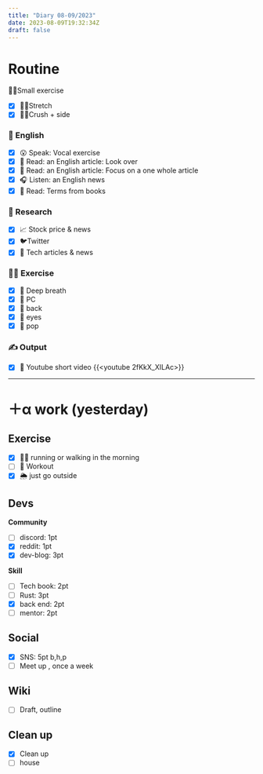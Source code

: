 ```yaml
---
title: "Diary 08-09/2023"  
date: 2023-08-09T19:32:34Z
draft: false
---
```

# Routine

🧘‍♀️Small exercise

- [x]  🤸‍♂️Stretch
- [x]  🧎‍♀️Crush + side

### 🏴󠁧󠁢󠁥󠁮󠁧󠁿 English

- [x]  😮 Speak: Vocal exercise
- [x]  📖 Read: an English article: Look over
- [x]  📖 Read: an English article: Focus on a one whole article
- [x]  🎧 Listen:  an English news
- [x]  📖 Read: Terms from books

### 👀 Research

- [x]  📈 Stock price & news
- [x]  🐦Twitter
- [x]  👾 Tech articles & news

### 🧘‍♀️ Exercise

- [x]  🧘 Deep breath
- [x]  🧘 PC
- [x]  🙆 back
- [x]  🧐 eyes
- [x]  🕺 pop

### ✍️ Output

- [x]  🎥 Youtube short video {{<youtube 2fKkX_XILAc>}}

---

# ＋α work (yesterday)

## Exercise

- [x]  🏃‍♀️ running or walking in the morning
- [ ]  💪 Workout
- [x]  🌦 just go outside

## Devs

**Community**

- [ ]  discord: 1pt
- [x]  reddit: 1pt
- [x]  dev-blog: 3pt

**Skill**

- [ ]  Tech book: 2pt
- [ ]  Rust: 3pt
- [x]  back end: 2pt
- [ ]  mentor: 2pt

## Social

- [x]  SNS: 5pt b,h,p
- [ ]  Meet up , once a week

## Wiki

- [ ]  Draft, outline

## Clean up

- [x]  Clean up
- [ ]  house